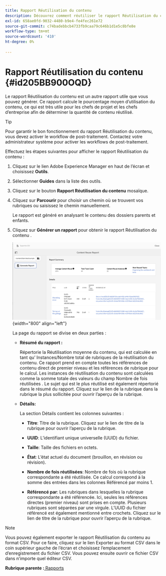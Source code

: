 ```yaml
---
title: Rapport Réutilisation du contenu
description: Découvrez comment réutiliser le rapport Réutilisation du contenu
exl-id: 658ae0fd-9032-4480-b9e4-fe4fec261e72
source-git-commit: c74badebbcb4733fb9caa79c646b1d1e5c8bfe8e
workflow-type: tm+mt
source-wordcount: '410'
ht-degree: 0%

---
```


# Rapport Réutilisation du contenu {#id205BB900OQD}

Le rapport Réutilisation du contenu est un autre rapport utile que vous pouvez générer. Ce rapport calcule le pourcentage moyen d’utilisation du contenu, ce qui est très utile pour les chefs de projet et les chefs d’entreprise afin de déterminer la quantité de contenu réutilisé.

>[!TIP]
>
> Pour garantir le bon fonctionnement du rapport Réutilisation du contenu, vous devez activer le workflow de post-traitement. Contactez votre administrateur système pour activer les workflows de post-traitement.

Effectuez les étapes suivantes pour afficher le rapport Réutilisation du contenu :

1. Cliquez sur le lien Adobe Experience Manager en haut de l’écran et choisissez **Outils**.

1. Sélectionner **Guides** dans la liste des outils.

1. Cliquez sur le bouton **Rapport Réutilisation du contenu** mosaïque.

1. Cliquez sur **Parcourir** pour choisir un chemin où se trouvent vos rubriques ou saisissez le chemin manuellement.

   Le rapport est généré en analysant le contenu des dossiers parents et enfants.

1. Cliquez sur **Générer un rapport** pour obtenir le rapport Réutilisation du contenu .

   ![](images/content-reuse-uuid.png){width="800" align="left"}

   La page du rapport se divise en deux parties :

   - **Résumé du rapport :**

      Répertorie la Réutilisation moyenne du contenu, qui est calculée en tant qu’ Instances/Nombre total de rubriques de la réutilisation du contenu. Ce rapport prend en compte toutes les références de contenu direct de premier niveau et les références de rubrique pour le calcul. Les instances de réutilisation du contenu sont calculées comme la somme totale des valeurs du champ Nombre de fois réutilisées . Le sujet qui est le plus réutilisé est également répertorié dans le résumé du rapport. Cliquez sur le lien de la rubrique dans la rubrique la plus sollicitée pour ouvrir l’aperçu de la rubrique.

   - **Détails:**

      La section Détails contient les colonnes suivantes :

      - **Titre**: Titre de la rubrique. Cliquez sur le lien de titre de la rubrique pour ouvrir l’aperçu de la rubrique.

      - **UUID**: L’identifiant unique universelle \(UUID\) du fichier.

      - **Taille**: Taille des fichiers en octets.

      - **État**: L’état actuel du document (brouillon, en révision ou révision).

      - **Nombre de fois réutilisées**: Nombre de fois où la rubrique correspondante a été réutilisée. Ce calcul correspond à la somme des entrées dans les colonnes Référencé par moins 1.

      - **Référencé par**: Les rubriques dans lesquelles la rubrique correspondante a été référencée. Ici, seules les références directes \(premier niveau\) sont prises en compte. Plusieurs rubriques sont séparées par une virgule. L’UUID du fichier référencé est également mentionné entre crochets. Cliquez sur le lien de titre de la rubrique pour ouvrir l’aperçu de la rubrique.


>[!NOTE]
>
> Vous pouvez également exporter le rapport Réutilisation du contenu au format CSV. Pour ce faire, cliquez sur le lien Exporter au format CSV dans le coin supérieur gauche de l’écran et choisissez l’emplacement d’enregistrement du fichier CSV. Vous pouvez ensuite ouvrir ce fichier CSV dans n’importe quel éditeur CSV.

**Rubrique parente :**[ Rapports](reports-intro.md)
